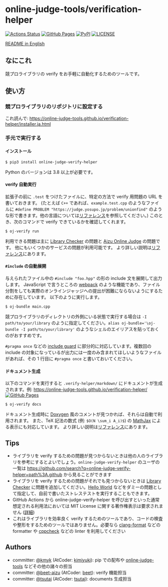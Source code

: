 # online-judge-tools/verification-helper

[![Actions Status](https://github.com/online-judge-tools/verification-helper/actions/workflows/verify.yml/badge.svg)](https://github.com/kmyk/online-judge-verify-helper/actions)
[![GitHub Pages](https://img.shields.io/static/v1?label=GitHub+Pages&message=+&color=brightgreen&logo=github)](https://online-judge-tools.github.io/verification-helper/)
[![PyPI](https://img.shields.io/pypi/v/online-judge-verify-helper)](https://pypi.org/project/online-judge-verify-helper/)
[![LICENSE](https://img.shields.io/pypi/l/online-judge-verify-helper.svg)](https://github.com/online-judge-tools/verification-helper/blob/master/LICENSE)

[README in English](README.md)

## なにこれ

競プロライブラリの verify をお手軽に自動化するためのツールです。

## 使い方

### 競プロライブラリのリポジトリに設定する

これ読んで: <https://online-judge-tools.github.io/verification-helper/installer.ja.html>

### 手元で実行する

#### インストール

``` console
$ pip3 install online-judge-verify-helper
```

Python のバージョンは 3.8 以上が必要です。

#### verify 自動実行

拡張子の前に `.test` をつけたファイルに、特定の方法で verify 用問題の URL を書いておきます。 (たとえば `C++` であれば、`example.test.cpp` のようなファイルに `#define PROBLEM "https://judge.yosupo.jp/problem/unionfind"` のような形で書きます。他の言語については[リファレンス](https://online-judge-tools.github.io/verification-helper/document.ja.html)を参照してください。)
このとき、次のコマンドで verify できているかを確認してくれます。

``` console
$ oj-verify run
```

利用できる問題は主に [Library Checker](https://judge.yosupo.jp/) の問題と [Aizu Online Judge](https://onlinejudge.u-aizu.ac.jp/home) の問題です。
他にもいくつかのサービスの問題が利用可能です。
より詳しい説明は[リファレンス](https://online-judge-tools.github.io/verification-helper/document.ja.html)にあります。

#### `#include` の自動展開

与えられたファイル中の `#include "foo.hpp"` の形の include 文を展開して出力します。
JavaScript で言うところの [webpack](https://webpack.js.org/) のような機能であり、ファイル分割をしても実際のオンラインジャッジへの提出が困難にならないようにするために存在しています。
以下のように実行します。

``` console
$ oj-bundle main.cpp
```

競プロライブラリのディレクトリの外側にいる状態で実行する場合は `-I path/to/your/library` のように指定してください。`alias oj-bundle='\oj-bundle -I path/to/your/library'` のようなシェルのエイリアスを貼っておくのがおすすめです。

`#pragma once` などの [include guard](https://ja.wikibooks.org/wiki/More_C%2B%2B_Idioms/%E3%82%A4%E3%83%B3%E3%82%AF%E3%83%AB%E3%83%BC%E3%83%89%E3%82%AC%E3%83%BC%E3%83%89%E3%83%9E%E3%82%AF%E3%83%AD%28Include_Guard_Macro%29) に部分的に対応しています。複数回の include の対象になっているが出力には一度のみ含まれてほしいようなファイルがあれば、その 1 行目に `#pragma once` と書いておいてください。

#### ドキュメント生成

以下のコマンドを実行すると `.verify-helper/markdown/` にドキュメントが生成されます。例: [https://online-judge-tools.github.io/verification-helper/ ![GitHub Pages](https://img.shields.io/static/v1?label=GitHub+Pages&message=+&color=brightgreen&logo=github)](https://online-judge-tools.github.io/verification-helper/)

``` console
$ oj-verify docs
```

ドキュメント生成時に [Doxygen](http://www.doxygen.jp/) 風のコメントが見つかれば、それらは自動で利用されます。
また、TeX 記法の数式 (例: `$O(N \sum_i A_i)$`) の [MathJax](https://www.mathjax.org/) による表示にも対応しています。
より詳しい説明は[リファレンス](https://online-judge-tools.github.io/verification-helper/document.ja.html)にあります。

## Tips

-   ライブラリを verify するための問題が見つからないときは他の人のライブラリを参考にするとよいでしょう。`online-judge-verify-helper` のユーザの一覧は <https://github.com/search?q=online-judge-verify-helper+path%3A.github> から見ることができます
-   ライブラリを verify するための問題がそれでも見つからないときは [Library Checker](https://judge.yosupo.jp/) に問題を追加してください。[Hello World](http://judge.u-aizu.ac.jp/onlinejudge/description.jsp?id=ITP1_1_A) などをダミーの問題として指定して、自前で書いたストレステストを実行することもできます。
-   GitHub Actions から online-judge-verify-helper を呼び出すといった通常想定される利用法においては MIT License に関する著作権表示は要求されません ([詳細](https://github.com/online-judge-tools/verification-helper/issues/34))
-   これはライブラリを効率良く verify するためのツールであり、コードの検査や整形をするためのツールではありません。必要なら [clang-format](https://clang.llvm.org/docs/ClangFormat.html) などの formatter や [cppcheck](http://cppcheck.sourceforge.net/) などの linter を利用してください

## Authors

-   committer: [@kmyk](https://github.com/kmyk) (AtCoder: [kimiyuki](https://atcoder.jp/users/kimiyuki)): pip での配布や [online-judge-tools](https://github.com/kmyk/online-judge-tools) などその他の諸々の担当
-   committer: [@beet-aizu](https://github.com/beet-aizu) (AtCoder: [beet](https://atcoder.jp/users/beet)): verify 機能担当
-   committer: [@tsutaj](https://github.com/tsutaj) (AtCoder: [tsutaj](https://atcoder.jp/users/tsutaj)): documents 生成担当
